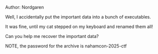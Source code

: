 Author: Nordgaren

Well, I accidentally put the important data into a bunch of executables.

It was fine, until my cat stepped on my keyboard and renamed them all!

Can you help me recover the important data?

NOTE, the password for the archive is nahamcon-2025-ctf
